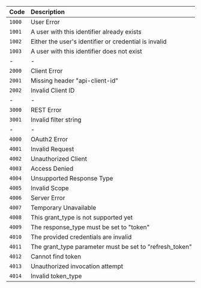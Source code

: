 | Code              | Description                                             |
|-------------------|:--------------------------------------------------------|
| <code>1000</code> | User Error                                              |
| <code>1001</code> | A user with this identifier already exists              |
| <code>1002</code> | Either the user's identifier or credential is invalid   |
| <code>1003</code> | A user with this identifier does not exist              |
|-                  |-                                                        |
| <code>2000</code> | Client Error                                            |
| <code>2001</code> | Missing header "api-client-id"                          |
| <code>2002</code> | Invalid Client ID                                       |
|-                  |-                                                        |
| <code>3000</code> | REST Error                                              |
| <code>3001</code> | Invalid filter string                                   |
|-                  |-                                                        |
| <code>4000</code> | OAuth2 Error                                            |
| <code>4001</code> | Invalid Request                                         |
| <code>4002</code> | Unauthorized Client                                     |
| <code>4003</code> | Access Denied                                           |
| <code>4004</code> | Unsupported Response Type                               |
| <code>4005</code> | Invalid Scope                                           |
| <code>4006</code> | Server Error                                            |
| <code>4007</code> | Temporary Unavailable                                   |
| <code>4008</code> | This grant_type is not supported yet                    |
| <code>4009</code> | The response_type must be set to "token"                |
| <code>4010</code> | The provided credentials are invalid                    |
| <code>4011</code> | The grant_type parameter must be set to "refresh_token" |
| <code>4012</code> | Cannot find token                                       |
| <code>4013</code> | Unauthorized invocation attempt                         |
| <code>4014</code> | Invalid token_type                                      |


